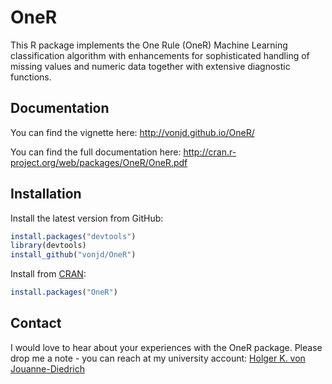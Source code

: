 # OneR
This R package implements the One Rule (OneR) Machine Learning classification algorithm with enhancements for sophisticated handling of missing values and numeric data together with extensive diagnostic functions.

## Documentation

You can find the vignette here: http://vonjd.github.io/OneR/

You can find the full documentation here: http://cran.r-project.org/web/packages/OneR/OneR.pdf

## Installation

Install the latest version from GitHub:

```R
install.packages("devtools")
library(devtools)
install_github("vonjd/OneR")
```

Install from [CRAN](https://cran.r-project.org/package=OneR):

```r
install.packages("OneR")
```

## Contact

I would love to hear about your experiences with the OneR package. Please drop me a note - you can reach at my university account: [Holger K. von Jouanne-Diedrich](https://www.h-ab.de/nc/eng/about-aschaffenburg-university-of-applied-sciences/organisation/personal/?tx_fhapersonal_pi1%5BshowUid%5D=jouanne-diedrich)

